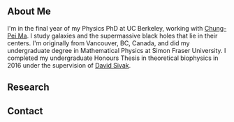 ## About Me
I'm in the final year of my Physics PhD at UC Berkeley, working with [Chung-Pei Ma](https://w.astro.berkeley.edu/~cpma/). I study galaxies and the supermassive black holes that lie in their centers. I'm originally from Vancouver, BC, Canada, and did my undergraduate degree in Mathematical Physics at Simon Fraser University. I completed my undergraduate Honours Thesis in theoretical biophysics in 2016 under the supervision of [David Sivak](https://www.sfu.ca/physics/sivakgroup.html).

## Research


## Contact
